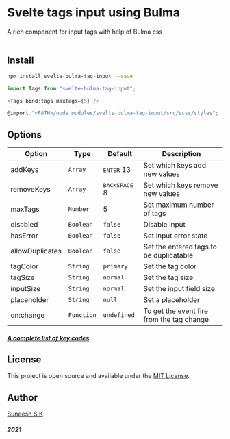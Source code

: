 
<h1>Svelte tags input using Bulma</h1>
<div>A rich component for input tags with help of Bulma css</div>
<br />

## Install

```bash
npm install svelte-bulma-tag-input --save
```

```javascript
import Tags from "svelte-bulma-tag-input";

<Tags bind:tags maxTags={5} />
```

```javascript
@import "<PATH>/node_modules/svelte-bulma-tag-input/src/scss/styles";
```
## Options

| Option | Type | Default | Description |
| --- | --- | --- | --- |
| addKeys | `Array` | <kbd>ENTER</kbd> 13 | Set which keys add new values |
| removeKeys | `Array` | <kbd>BACKSPACE</kbd> 8 | Set which keys remove new values |
| maxTags | `Number` | 5 | Set maximum number of tags |
| disabled | `Boolean` | `false` | Disable input |
| hasError | `Boolean` | `false` | Set input error state |
| allowDuplicates | `Boolean` | `false` | Set the entered tags to be duplicatable |
| tagColor | `String` | `primary` | Set the tag color |
| tagSize | `String` | `normal` | Set the tag size |
| inputSize | `String` | `normal` | Set the input field size |
| placeholder | `String` | `null` | Set a placeholder |
| on:change | `Function` | `undefined` | To get the event fire from the tag change |

##### [A complete list of key codes](https://keycode.info/)

## License

This project is open source and available under the [MIT License](LICENSE).

## Author

[Suneesh S K](https://github.com/sunnypol92)

##### 2021
